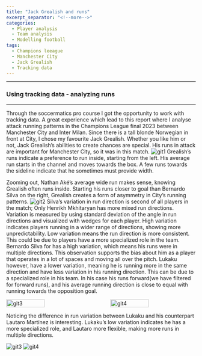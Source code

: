 ```yaml
---
title: "Jack Grealish and runs"
excerpt_separator: "<!--more-->"
categories:
  - Player analysis
  - Team analysis
  - Modelling football
tags:
  - Champions leeague
  - Manchester City
  - Jack Grealish
  - Tracking data
---
```


------------
### Using tracking data - analyzing runs 
------------
Through the soccermatics pro course I got the opportunity to work with tracking data. A great experience which lead to this report where I analyse attack running patterns in the Champions League final 2023 between Manchester City and Inter Milan. Since there is a tall blonde Norwegian in front at City, I chose my favourite Jack Grealish. Whether you like him or not, Jack Grealish’s abilities to create chances are special. His runs in attack are important for Manchester City, so it was in this match.
![git1](https://github.com/user-attachments/assets/8504e061-0758-4f61-9f7e-d6816372a193)
Grealish’s runs indicate a preference to run inside, starting from the left. His average run starts in the channel and moves towards the box. A few runs towards the sideline indicate that he sometimes must provide width.

Zooming out, Nathan Aké’s average wide run makes sense, knowing Grealish often runs inside. Starting his runs closer to goal than Bernardo Silva on the right, Grealish creates a form of asymmetry in City’s running patterns.
![git2](https://github.com/user-attachments/assets/94305d77-e245-417a-b8c5-cc028a81537a)
Silva’s variation in run direction is second of all players in the match; Only Henrikh Mkhitaryan has more mixed run directions. Variation is measured by using standard deviation of the angle in run directions and visualized with wedges for each player. High variation indicates players running in a wider range of directions, showing more unpredictability. Low variation means the run direction is more consistent. This could be due to players have a more specialized role in the team. Bernardo Silva for has a high variation, which means his runs were in multiple directions. This observation supports the bias about him as a player that operates in a lot of spaces and moving all over the pitch. Lukaku however, have a lower variation, meaning he is running more in the same direction and have less variation in his running direction. This can be due to a specialized role in his team. In his case his runs forward(we have filtered for forward runs), and his average running direction is close to equal with running towards the opposition goal.


<div style="display: flex; flex-direction: row; justify-content: space-between;">
  <img src="https://github.com/user-attachments/assets/ddba433a-94e0-433d-b2a6-2958d77c4e4c" alt="git3" width="45%" />
  <img src="https://github.com/user-attachments/assets/0bbefcec-1be1-4055-8f55-e8330bcdd3d5" alt="git4" width="45%" />
</div>


Noticing the difference in run variation between Lukaku and his counterpart Lautaro Martínez is interesting.  Lukaku’s low variation indicates he has a more specialized role, and Lautaro more flexible, making more runs in multiple directions.


![git3](https://github.com/user-attachments/assets/ddba433a-94e0-433d-b2a6-2958d77c4e4c)
![git4](https://github.com/user-attachments/assets/0bbefcec-1be1-4055-8f55-e8330bcdd3d5)



